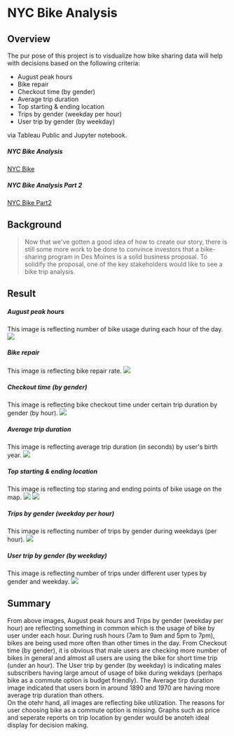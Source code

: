 # NYC Bike Analysis
## Overview
The pur pose of this project is to visdualize how bike sharing data will help with decisions based on the following criteria:
- August peak hours
- Bike repair
- Checkout time (by gender)
- Average trip duration
- Top starting & ending location
- Trips by gender (weekday per hour)
- User trip by gender (by weekday)

via Tableau Public and Jupyter notebook.
##### NYC Bike Analysis
[NYC Bike](https://public.tableau.com/app/profile/william.wang3592/viz/NYCBike_16329637416570/NYCStory)
##### NYC Bike Analysis Part 2
[NYC Bike Part2](https://public.tableau.com/app/profile/william.wang3592/viz/NYCBikeAnalysisPart2/BikeUtilization)

## Background
>Now that we've gotten a good idea of how to create our story, there is still some more work to be done to convince investors that a bike-sharing program in Des Moines is a solid business proposal. To solidify the proposal, one of the key stakeholders would like to see a bike trip analysis.

## Result
##### August peak hours
This image is reflecting number of bike usage during each hour of the day.
![](https://github.com/WilliamBHW/bikesharing/blob/main/Resources/August%20Peak%20Hours.png)
##### Bike repair
This image is reflecting bike repair rate.
![](https://github.com/WilliamBHW/bikesharing/blob/main/Resources/Bike%20Repair.png)
##### Checkout time (by gender)
This image is reflecting bike checkout time under certain trip duration by gender (by hour).
![](https://github.com/WilliamBHW/bikesharing/blob/main/Resources/Checkout%20Time%20by%20Gender.png)
##### Average trip duration
This image is reflecting average trip duration (in seconds) by user's birth year.
![](https://github.com/WilliamBHW/bikesharing/blob/main/Resources/Avg%20Trip%20Duration.png)
##### Top starting & ending location
This image is reflecting top staring and ending points of bike usage on the map.
![](https://github.com/WilliamBHW/bikesharing/blob/main/Resources/Top%20Starting%20Locations.png)
![](https://github.com/WilliamBHW/bikesharing/blob/main/Resources/Top%20Ending%20Locations.png)
##### Trips by gender (weekday per hour)
This image is reflecting number of trips by gender during weekdays (per hour).
![](https://github.com/WilliamBHW/bikesharing/blob/main/Resources/Trips%20by%20Gender%20(Weekday%20per%20Hour).png)
##### User trip by gender (by weekday)
This image is reflecting number of trips under different user types by gender and weekday.
![](https://github.com/WilliamBHW/bikesharing/blob/main/Resources/User%20Trips%20by%20Gender%20by%20Weekday.png)

## Summary
From above images, August peak hours and Trips by gender (weekday per hour) are reflecting something in common which is the usage of bike by user under each hour. During rush hours (7am to 9am and 5pm to 7pm), bikes are being used more often than other times in the day. From Checkout time (by gender), it is obvious that male users are checking more number of bikes in general and almost all users are using the bike for short time trip (under an hour). The User trip by gender (by weekday) is indicating males subscribers having large amout of usage of bike during wekdays (perhaps bike as a commute option is budget friendly). The Average tirp duration image indicated that users born in around 1890 and 1970 are having more average trip duration than others. 
<br>
On the otehr hand, all images are reflecting bike utilization. The reasons for user choosing bike as a commute option is missing. Graphs such as price and seperate reports on trip location by gender would be anoteh ideal display for decision making.
